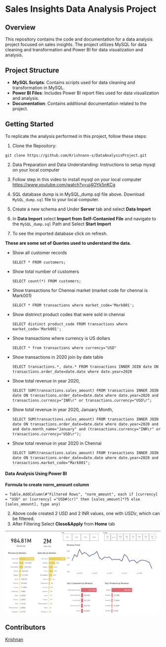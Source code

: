 # Sales Insights Data Analysis Project

## Overview
This repository contains the code and documentation for a data analysis project focused on sales insights. The project utilizes MySQL for data cleaning and transformation and Power BI for data visualization and analysis.

## Project Structure
- __MySQL Scripts__: Contains scripts used for data cleaning and transformation in MySQL.
- __Power BI Files__: Includes Power BI report files used for data visualization and analysis.
- __Documentation__: Contains additional documentation related to the project.

## Getting Started
To replicate the analysis performed in this project, follow these steps:

1. Clone the Repository:
```
git clone https://github.com/Krishnann-s/DataAnalysisProject.git
```

2. Data Preparation and Data Understanding:
Instructions to setup mysql on your local computer

1. Follow step in this video to install mysql on your local computer
https://www.youtube.com/watch?v=uj4OYk5nKCg

1. SQL database dump is in MySQL_dump.sql file above. Download `MySQL_dump.sql` file to your local computer.
2. Create a new schema and Under __Server__ tab and select __Data Import__
3. In __Data Import__ select __Import from Self-Contanied File__ and navigate to the `MySQL_dump.sql` Path and Select __Start Import__
4. To see the imported database click on refresh.


__These are some set of Queries used to understand the data.__

- Show all customer records

    ```
    SELECT * FROM customers;
    ```

- Show total number of customers

    ```
    SELECT count(*) FROM customers;
    ```

- Show transactions for Chennai market (market code for chennai is Mark001)

    ```
    SELECT * FROM transactions where market_code='Mark001';
    ```

- Show distrinct product codes that were sold in chennai

    ```
    SELECT distinct product_code FROM transactions where market_code='Mark001';
    ```

- Show transactions where currency is US dollars

    ```
    SELECT * from transactions where currency="USD"
    ```

- Show transactions in 2020 join by date table

    ```
    SELECT transactions.*, date.* FROM transactions INNER JOIN date ON transactions.order_date=date.date where date.year=2020
    ```

- Show total revenue in year 2020,

    ```
    SELECT SUM(transactions.sales_amount) FROM transactions INNER JOIN date ON transactions.order_date=date.date where date.year=2020 and transactions.currency="INR\r" or transactions.currency="USD\r";
    ```
	
- Show total revenue in year 2020, January Month,

    ```
    SELECT SUM(transactions.sales_amount) FROM transactions INNER JOIN date ON transactions.order_date=date.date where date.year=2020 and and date.month_name="January" and (transactions.currency="INR\r" or transactions.currency="USD\r");
    ```

- Show total revenue in year 2020 in Chennai

    ```
    SELECT SUM(transactions.sales_amount) FROM transactions INNER JOIN date ON transactions.order_date=date.date where date.year=2020 and transactions.market_code="Mark001";
    ```


#### Data Analysis Using Power BI

__Formula to create norm_amount column__
```
= Table.AddColumn(#"Filtered Rows", "norm_amount", each if [currency] = "USD" or [currency] ="USD#(cr)" then [sales_amount]*75 else [sales_amount], type any)
```
2. Above code created 2 USD and 2 INR values, one with USD\r, which can be filtered.
3. After Filtering Select __Close&Apply__ from __Home__ tab

![Final output](Finaloutput.png)

## Contributors
[Krishnan](https://github.com/Krishnann-s)


